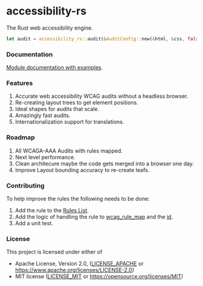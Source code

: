 # accessibility-rs

The Rust web accessibility engine.

```rs
let audit = accessibility_rs::audit(&AuditConfig::new(&html, &css, false, "en"));
```

### Documentation

[Module documentation with examples](https://docs.rs/accessibility-rs).

### Features

1. Accurate web accessibility WCAG audits without a headless browser.
2. Re-creating layout trees to get element positions.
3. Ideal shapes for audits that scale.
4. Amazingly fast audits.
5. Internationalization support for translations.

### Roadmap

1. All WCAGA-AAA Audits with rules mapped.
2. Next level performance.
3. Clean architecure maybe the code gets merged into a browser one day.
4. Improve Layout bounding accuracy to re-create leafs.

### Contributing

To help improve the rules the following needs to be done:

1. Add the rule to the [Rules List](./RULES.md).
1. Add the logic of handling the rule to [wcag_rule_map](./accessibility-rs/src/engine/rules/wcag_rule_map.rs) and the [id](./accessibility-rs/src/engine/rules/ids.rs).
1. Add a unit test.


### License

This project is licensed under either of

 * Apache License, Version 2.0, ([LICENSE_APACHE](LICENSE_APACHE) or
   https://www.apache.org/licenses/LICENSE-2.0)
 * MIT license ([LICENSE_MIT](LICENSE_MIT) or
   https://opensource.org/licenses/MIT)